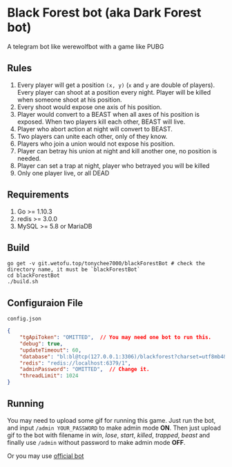 Black Forest bot (aka Dark Forest bot)
===

A telegram bot like werewolfbot with a game like PUBG

Rules
---

1. Every player will get a position `(x, y)` (`x` and `y` are double of players). Every player can shoot at a position every night. Player will be killed when someone shoot at his position.
2. Every shoot would expose one axis of his position.
3. Player would convert to a BEAST when all axes of his position is exposed. When two players kill each other, BEAST will live.
4. Player who abort action at night will convert to BEAST.
5. Two players can unite each other, only of they know.
6. Players who join a union would not expose his position.
7. Player can betray his union at night and kill another one, no position is needed.
8. Player can set a trap at night, player who betrayed you will be killed
9. Only one player live, or all DEAD

Requirements
---
1. Go >= 1.10.3
2. redis >= 3.0.0
3. MySQL >= 5.8 or MariaDB

Build
---
```shell
go get -v git.wetofu.top/tonychee7000/blackForestBot # check the directory name, it must be `blackForestBot`
cd blackForestBot
./build.sh
```

Configuraion File
----
`config.json`

```json
{
    "tgApiToken": "OMITTED",  // You may need one bot to run this.
    "debug": true,
    "updateTimeout": 60,
    "database": "bl:bl@tcp(127.0.0.1:3306)/blackforest?charset=utf8mb4&parseTime=True",
    "redis": "redis://localhost:6379/1",
    "adminPassword": "OMITTED",  // Change it.
    "threadLimit": 1024
}
```

Running
----
You may need to upload some gif for running this game. Just run the bot, and input `/admin YOUR_PASSWORD` to make admin mode **ON**.
Then just upload gif to the bot with filename in *win*, *lose*, *start*, *killed*, *trapped*, *beast* and finally use `/admin` without password to make admin mode **OFF**.

Or you may use [official bot](https://t.me/dark_forest_game_bot)